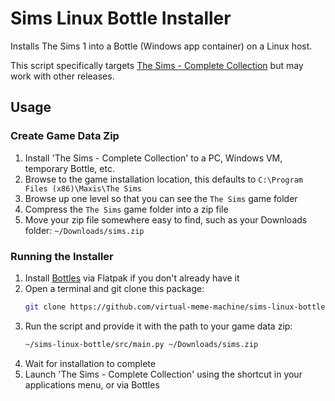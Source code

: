 # Sims Linux Bottle Installer

Installs The Sims 1 into a Bottle (Windows app container) on a Linux host.

This script specifically targets
[The Sims - Complete Collection](https://www.simsnetwork.com/simpedia/the-sims/editions/the-sims-complete-collection)
but may work with other releases.

## Usage

### Create Game Data Zip

1. Install 'The Sims - Complete Collection' to a PC, Windows VM, temporary Bottle, etc.
2. Browse to the game installation location, this defaults to `C:\Program Files (x86)\Maxis\The Sims`
3. Browse up one level so that you can see the `The Sims` game folder
4. Compress the `The Sims` game folder into a zip file
5. Move your zip file somewhere easy to find, such as your Downloads folder: `~/Downloads/sims.zip`

### Running the Installer

1. Install [Bottles](https://flathub.org/apps/com.usebottles.bottles) via Flatpak if you don't already have it
2. Open a terminal and git clone this package:
    ```bash
    git clone https://github.com/virtual-meme-machine/sims-linux-bottle.git ~/sims-linux-bottle
   ```
3. Run the script and provide it with the path to your game data zip:
    ```bash
    ~/sims-linux-bottle/src/main.py ~/Downloads/sims.zip
    ```
4. Wait for installation to complete
5. Launch 'The Sims - Complete Collection' using the shortcut in your applications menu, or via Bottles
